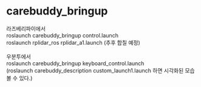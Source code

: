 # carebuddy_bringup


라즈베리파이에서 </br>
roslaunch carebuddy_bringup control.launch </br>
roslaunch rplidar_ros rplidar_a1.launch (추후 합칠 예정)</br>
</br>
우분투에서 </br>
roslaunch carebuddy_bringup keyboard_control.launch </br>
(roslaunch carebuddy_description custom_launch1.launch 하면 시각화된 모습 볼 수 있다.) </br>



